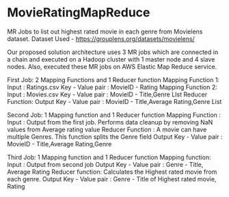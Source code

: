 # MovieRatingMapReduce
MR Jobs to list out highest rated movie in each genre from Movielens dataset. 
Dataset Used - https://grouplens.org/datasets/movielens/

Our proposed solution architecture uses 3 MR jobs which are connected in a chain and executed on a Hadoop cluster with 1 master node and 4 slave nodes. Also, executed these MR jobs on AWS Elastic Map Reduce service.

First Job:
	2 Mapping Functions and 1 Reducer function
	Mapping Function 1:
		Input : Ratings.csv
		Key - Value pair : MovieID - Rating
	Mapping Function 2:
		Input : Movies.csv
		Key - Value pair : MovieID - Title,Genre LIst
	Reducer Function:
		Output Key - Value pair : MovieID - Title,Average Rating,Genre List

Second Job:
	1 Mapping function and 1 Reducer function 
	Mapping Function :
		Input : Output from the first job. 
		Performs data cleanup by removing NaN values from Average rating value 
Reducer Function :
	A movie can have multiple Genres. This function splits the Genre field
	Output Key - Value pair : MovieID - Title,Average Rating,Genre

Third Job:
	1 Mapping function and 1 Reducer function
	Mapping function:
		Input : Output from second job
		Output Key - Value pair : Genre - Title, Average Rating
Reducer function:
Calculates the Highest rated movie from each genre.
Output Key - Value pair : Genre - Title of Highest rated movie, Rating 


